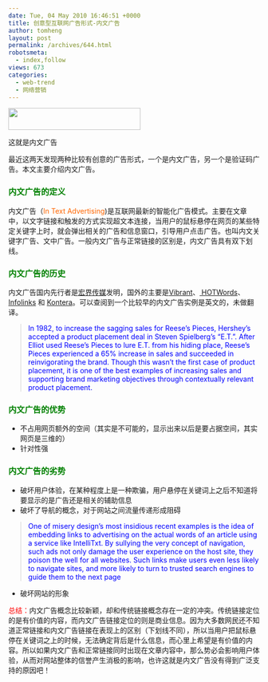 ```yaml
---
date: Tue, 04 May 2010 16:46:51 +0000
title: 创意型互联网广告形式-内文广告
author: tomheng
layout: post
permalink: /archives/644.html
robotsmeta:
  - index,follow
views: 673
categories:
  - web-trend
  - 网络营销
---
```

<div id="attachment_649" style="width: 275px" class="wp-caption aligncenter">
  <a href="http://blog.webfuns.net/wp-content/uploads/2010/05/in-text.jpg"><img class="size-full wp-image-649 " title="这就是内文广告" src="http://blog.webfuns.net/wp-content/uploads/2010/05/in-text.jpg" alt="" width="265" height="44" /></a>
  
  <p class="wp-caption-text">
    这就是内文广告
  </p>
</div>

<p style="text-align: left;">
  最近这两天发现两种比较有创意的广告形式，一个是内文广告，另一个是验证码广告。本文主要介绍内文广告。
</p>

### <span style="color: #008000;">内文广告的定义</span>

内文广告（<span style="color: #ff6600;">In Text Advertising</span>)是互联网最新的智能化广告模式。主要在文章中，以文字链接和触发的方式实现超文本连接，当用户的鼠标悬停在网页的某些特定关键字上时，就会弹出相关的广告和信息窗口，引导用户点击广告。也叫内文关键字广告、文中广告。一般内文广告与正常链接的区别是，内文广告具有双下划线。

### <span style="color: #008000;">内文广告的历史</span>

内文广告国内先行者是<a class="wpgallery" title=" 宏界传媒" href="http://www.vogate.com/" target="_blank">宏界传媒</a>发明，国外的主要是<a class="wpgallery" href="http://www.vibrantmedia.com" target="_blank">Vibrant</a>、<a class="wpgallery" href="http://www.hotwords.com.br/" target="_blank"> HOTWords</a>、<a class="wpgallery" href="http://www.infolinks.com/" target="_blank">Infolinks</a> 和 <a class="wpgallery" href="http://www.kontera.com" target="_blank">Kontera</a>。可以查阅到一个比较早的内文广告实例是英文的，未做翻译。

> <span style="color: #0000ff;">In 1982, to increase the sagging sales for Reese&#8217;s Pieces, Hershey&#8217;s accepted a product placement deal in Steven Spielberg&#8217;s &#8220;E.T.&#8221;. After Elliot used Reese&#8217;s Pieces to lure E.T. from his hiding place, Reese&#8217;s Pieces experienced a 65% increase in sales and succeeded in reinvigorating the brand. Though this wasn&#8217;t the first case of product placement, it is one of the best examples of increasing sales and supporting brand marketing objectives through contextually relevant product placement.</span>

### <span style="color: #008000;">内文广告的优势</span>

  * 不占用网页额外的空间（其实是不可能的，显示出来以后是要占据空间，其实网页是三维的）
  * 针对性强

### <span style="color: #008000;">内文广告的劣势</span>

  * 破坏用户体验，在某种程度上是一种欺骗，用户悬停在关键词上之后不知道将要显示的是广告还是相关的辅助信息
  * 破坏了导航的概念，对于网站之间流量传递形成阻碍

> <span style="color: #0000ff;">One of misery design’s most insidious recent examples is the idea of embedding links to advertising on the actual words of an article using a service like IntelliTxt. By sullying the very concept of navigation, such ads not only damage the user experience on the host site, they poison the well for all websites. Such links make users even less likely to navigate sites, and more likely to turn to trusted search engines to guide them to the next page</span>

  * 破坏网站的形象

<span style="color: #ff0000;">总结：</span>内文广告概念比较新颖，却和传统链接概念存在一定的冲突。传统链接定位的是有价值的内容，而内文广告链接定位的则是商业信息。因为大多数网民还不知道正常链接和内文广告链接在表现上的区别（下划线不同），所以当用户把鼠标悬停在关键词之上的时候，无法确定背后是什么信息，而心里上希望是有价值的内容。所以如果内文广告和正常链接同时出现在文章内容中，那么势必会影响用户体验，从而对网站整体的信誉产生消极的影响，也许这就是内文广告没有得到广泛支持的原因吧！
